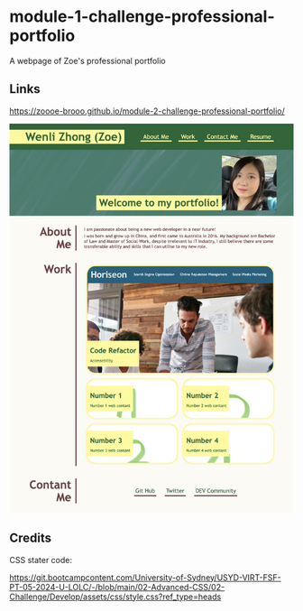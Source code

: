# module-1-challenge-professional-portfolio
A webpage of Zoe's professional portfolio

## Links
https://zoooe-brooo.github.io/module-2-challenge-professional-portfolio/

![Screenshot of Deployed Web](./assets/images/sreenshot-of-deployed-web.png)

## Credits
CSS stater code: 

https://git.bootcampcontent.com/University-of-Sydney/USYD-VIRT-FSF-PT-05-2024-U-LOLC/-/blob/main/02-Advanced-CSS/02-Challenge/Develop/assets/css/style.css?ref_type=heads